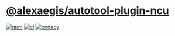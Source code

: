 # [@alexaegis/autotool-plugin-ncu](https://github.com/AlexAegis/js-tooling/tree/master/packages/autotool-plugin-ncu)

[![npm](https://img.shields.io/npm/v/@alexaegis/autotool-plugin-ncu/latest)](https://www.npmjs.com/package/@alexaegis/autotool-plugin-ncu)
[![ci](https://github.com/AlexAegis/js-tooling/actions/workflows/cicd.yml/badge.svg)](https://github.com/AlexAegis/js-tooling/actions/workflows/cicd.yml)
[![codacy](https://app.codacy.com/project/badge/Grade/7939332dc9454dc1b0529e720ff902e6)](https://www.codacy.com/gh/AlexAegis/js-tooling/dashboard?utm_source=github.com&utm_medium=referral&utm_content=AlexAegis/js-tooling&utm_campaign=Badge_Grade)
